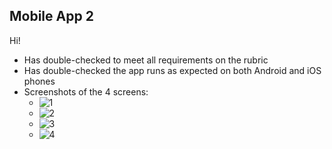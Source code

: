## Mobile App 2

Hi!

* Has double-checked to meet all requirements on the rubric
* Has double-checked the app runs as expected on both Android and iOS phones
* Screenshots of the 4 screens:
  * ![1](./resource/ss1.jpg)
  * ![2](./resource/ss2.jpg)
  * ![3](./resource/ss3.jpg)
  * ![4](./resource/ss4.jpg)